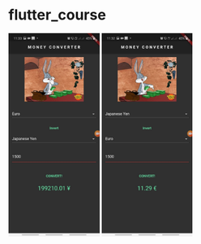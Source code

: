 # flutter_course

<img src="assets/images/screen1.jpeg" height = "400">

<img src="assets/images/screen2.jpeg" height = "400">

